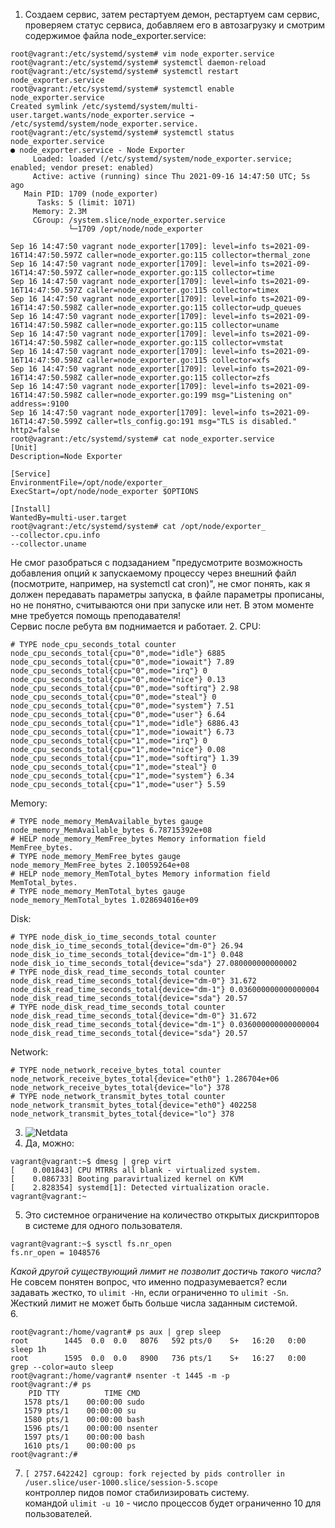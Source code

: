 1. Создаем сервис, затем рестартуем демон, рестартуем сам сервис, проверяем статус сервиса, добавляем его в автозагрузку и смотрим содержимое файла node_exporter.service: 
```commandline
root@vagrant:/etc/systemd/system# vim node_exporter.service 
root@vagrant:/etc/systemd/system# systemctl daemon-reload
root@vagrant:/etc/systemd/system# systemctl restart node_exporter.service
root@vagrant:/etc/systemd/system# systemctl enable node_exporter.service 
Created symlink /etc/systemd/system/multi-user.target.wants/node_exporter.service → /etc/systemd/system/node_exporter.service. 
root@vagrant:/etc/systemd/system# systemctl status node_exporter.service 
● node_exporter.service - Node Exporter
     Loaded: loaded (/etc/systemd/system/node_exporter.service; enabled; vendor preset: enabled)
     Active: active (running) since Thu 2021-09-16 14:47:50 UTC; 5s ago
   Main PID: 1709 (node_exporter)
      Tasks: 5 (limit: 1071)
     Memory: 2.3M
     CGroup: /system.slice/node_exporter.service
             └─1709 /opt/node/node_exporter

Sep 16 14:47:50 vagrant node_exporter[1709]: level=info ts=2021-09-16T14:47:50.597Z caller=node_exporter.go:115 collector=thermal_zone
Sep 16 14:47:50 vagrant node_exporter[1709]: level=info ts=2021-09-16T14:47:50.597Z caller=node_exporter.go:115 collector=time
Sep 16 14:47:50 vagrant node_exporter[1709]: level=info ts=2021-09-16T14:47:50.597Z caller=node_exporter.go:115 collector=timex
Sep 16 14:47:50 vagrant node_exporter[1709]: level=info ts=2021-09-16T14:47:50.598Z caller=node_exporter.go:115 collector=udp_queues
Sep 16 14:47:50 vagrant node_exporter[1709]: level=info ts=2021-09-16T14:47:50.598Z caller=node_exporter.go:115 collector=uname
Sep 16 14:47:50 vagrant node_exporter[1709]: level=info ts=2021-09-16T14:47:50.598Z caller=node_exporter.go:115 collector=vmstat
Sep 16 14:47:50 vagrant node_exporter[1709]: level=info ts=2021-09-16T14:47:50.598Z caller=node_exporter.go:115 collector=xfs
Sep 16 14:47:50 vagrant node_exporter[1709]: level=info ts=2021-09-16T14:47:50.598Z caller=node_exporter.go:115 collector=zfs
Sep 16 14:47:50 vagrant node_exporter[1709]: level=info ts=2021-09-16T14:47:50.598Z caller=node_exporter.go:199 msg="Listening on" address=:9100
Sep 16 14:47:50 vagrant node_exporter[1709]: level=info ts=2021-09-16T14:47:50.599Z caller=tls_config.go:191 msg="TLS is disabled." http2=false
root@vagrant:/etc/systemd/system# cat node_exporter.service 
[Unit]
Description=Node Exporter

[Service]
EnvironmentFile=/opt/node/exporter_
ExecStart=/opt/node/node_exporter $OPTIONS

[Install]
WantedBy=multi-user.target
root@vagrant:/etc/systemd/system# cat /opt/node/exporter_ 
--collector.cpu.info
--collector.uname
   ```
Не смог разобраться с подзаданием "предусмотрите возможность добавления опций к запускаемому процессу через внешний файл (посмотрите, например, на systemctl cat cron)", не смог понять, как я должен передавать параметры запуска, в файле параметры прописаны, но не понятно, считываются они при запуске или нет. В этом моменте мне требуется помощь преподавателя!  
Сервис после ребута вм поднимается и работает.
2. CPU:  
```commandline
# TYPE node_cpu_seconds_total counter
node_cpu_seconds_total{cpu="0",mode="idle"} 6885
node_cpu_seconds_total{cpu="0",mode="iowait"} 7.89
node_cpu_seconds_total{cpu="0",mode="irq"} 0
node_cpu_seconds_total{cpu="0",mode="nice"} 0.13
node_cpu_seconds_total{cpu="0",mode="softirq"} 2.98
node_cpu_seconds_total{cpu="0",mode="steal"} 0
node_cpu_seconds_total{cpu="0",mode="system"} 7.51
node_cpu_seconds_total{cpu="0",mode="user"} 6.64
node_cpu_seconds_total{cpu="1",mode="idle"} 6886.43
node_cpu_seconds_total{cpu="1",mode="iowait"} 6.73
node_cpu_seconds_total{cpu="1",mode="irq"} 0
node_cpu_seconds_total{cpu="1",mode="nice"} 0.08
node_cpu_seconds_total{cpu="1",mode="softirq"} 1.39
node_cpu_seconds_total{cpu="1",mode="steal"} 0
node_cpu_seconds_total{cpu="1",mode="system"} 6.34
node_cpu_seconds_total{cpu="1",mode="user"} 5.59
```
Memory:  
```commandline
# TYPE node_memory_MemAvailable_bytes gauge
node_memory_MemAvailable_bytes 6.78715392e+08
# HELP node_memory_MemFree_bytes Memory information field MemFree_bytes.
# TYPE node_memory_MemFree_bytes gauge
node_memory_MemFree_bytes 2.10059264e+08
# HELP node_memory_MemTotal_bytes Memory information field MemTotal_bytes.
# TYPE node_memory_MemTotal_bytes gauge
node_memory_MemTotal_bytes 1.028694016e+09
```
Disk:
```commandline
# TYPE node_disk_io_time_seconds_total counter
node_disk_io_time_seconds_total{device="dm-0"} 26.94
node_disk_io_time_seconds_total{device="dm-1"} 0.048
node_disk_io_time_seconds_total{device="sda"} 27.080000000000002
# TYPE node_disk_read_time_seconds_total counter
node_disk_read_time_seconds_total{device="dm-0"} 31.672
node_disk_read_time_seconds_total{device="dm-1"} 0.036000000000000004
node_disk_read_time_seconds_total{device="sda"} 20.57
# TYPE node_disk_read_time_seconds_total counter
node_disk_read_time_seconds_total{device="dm-0"} 31.672
node_disk_read_time_seconds_total{device="dm-1"} 0.036000000000000004
node_disk_read_time_seconds_total{device="sda"} 20.57
```
Network:
```commandline
# TYPE node_network_receive_bytes_total counter
node_network_receive_bytes_total{device="eth0"} 1.286704e+06
node_network_receive_bytes_total{device="lo"} 378
# TYPE node_network_transmit_bytes_total counter
node_network_transmit_bytes_total{device="eth0"} 402258
node_network_transmit_bytes_total{device="lo"} 378
```
3. ![Netdata](https://disk.yandex.ru/i/aTREjTe_71jkYw)  
4. Да, можно:
```commandline
vagrant@vagrant:~$ dmesg | grep virt
[    0.001843] CPU MTRRs all blank - virtualized system.
[    0.086733] Booting paravirtualized kernel on KVM
[    2.828354] systemd[1]: Detected virtualization oracle.
vagrant@vagrant:~
```
5. Это системное ограничение на количество открытых дискрипторов в системе для одного пользователя.
```commandline
vagrant@vagrant:~$ sysctl fs.nr_open
fs.nr_open = 1048576
```
*Какой другой существующий лимит не позволит достичь такого числа?*  
Не совсем понятен вопрос, что именно подразумевается? если задавать жестко, то `ulimit -Hn`, если ограниченно то `ulimit -Sn`. Жесткий лимит не может быть больше числа заданным системой.  
6. 
```commandline
root@vagrant:/home/vagrant# ps aux | grep sleep
root        1445  0.0  0.0   8076   592 pts/0    S+   16:20   0:00 sleep 1h
root        1595  0.0  0.0   8900   736 pts/1    S+   16:27   0:00 grep --color=auto sleep
root@vagrant:/home/vagrant# nsenter -t 1445 -m -p
root@vagrant:/# ps
    PID TTY          TIME CMD
   1578 pts/1    00:00:00 sudo
   1579 pts/1    00:00:00 su
   1580 pts/1    00:00:00 bash
   1596 pts/1    00:00:00 nsenter
   1597 pts/1    00:00:00 bash
   1610 pts/1    00:00:00 ps
root@vagrant:/#
```
7. `[ 2757.642242] cgroup: fork rejected by pids controller in /user.slice/user-1000.slice/session-5.scope`  
контроллер пидов помог стабилизировать систему.  
командой `ulimit -u 10` - число процессов будет ограниченно 10 для пользователей.